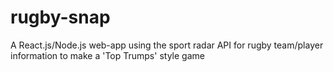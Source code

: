 # rugby-snap
A React.js/Node.js web-app using the sport radar API for rugby team/player information to make a 'Top Trumps' style game
